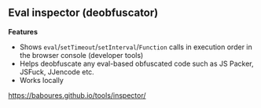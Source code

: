 ## Eval inspector (deobfuscator)

**Features**
- Shows ```eval```/```setTimeout```/```setInterval```/```Function``` calls in execution order in the browser console (developer tools)
- Helps deobfuscate any eval-based obfuscated code such as JS Packer, JSFuck, JJencode etc. 
- Works locally

https://baboures.github.io/tools/inspector/
